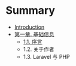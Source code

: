 # Summary

* [Introduction](README.md)
* [ 第一章. 基础信息](chapter1.md)
  * [1.1. 序言](chapter1/11-xu-yan.md)
  * 1.2. 关于作者
  * 1.3. Laravel 与 PHP

